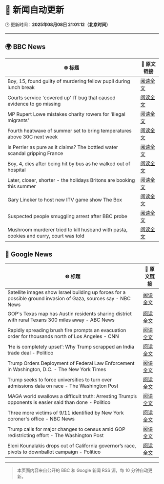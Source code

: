 # 🧠 新闻自动更新

🕒 更新时间：**2025年08月08日 21:01:12（北京时间）**

---

## 🌍 BBC News

| 🌐 标题 | 🔗 原文链接 |
|--------|-------------|
| Boy, 15, found guilty of murdering fellow pupil during lunch break | [阅读全文](https://www.bbc.com/news/articles/cn5e4yw9pr2o?at_medium=RSS&at_campaign=rss) |
| Courts service 'covered up' IT bug that caused evidence to go missing | [阅读全文](https://www.bbc.com/news/articles/cwye2q00k51o?at_medium=RSS&at_campaign=rss) |
| MP Rupert Lowe mistakes charity rowers for 'illegal migrants' | [阅读全文](https://www.bbc.com/news/articles/cdd32lnq445o?at_medium=RSS&at_campaign=rss) |
| Fourth heatwave of summer set to bring temperatures above 30C next week | [阅读全文](https://www.bbc.com/weather/articles/czjm4zl20wzo?at_medium=RSS&at_campaign=rss) |
| Is Perrier as pure as it claims? The bottled water scandal gripping France | [阅读全文](https://www.bbc.com/news/articles/cyvn3qe0jpgo?at_medium=RSS&at_campaign=rss) |
| Boy, 4, dies after being hit by bus as he walked out of hospital | [阅读全文](https://www.bbc.com/news/articles/c5ylxv7wd33o?at_medium=RSS&at_campaign=rss) |
| Later, closer, shorter - the holidays Britons are booking this summer | [阅读全文](https://www.bbc.com/news/articles/c939gx4gqwpo?at_medium=RSS&at_campaign=rss) |
| Gary Lineker to host new ITV game show The Box | [阅读全文](https://www.bbc.com/news/articles/cwy53zynp1wo?at_medium=RSS&at_campaign=rss) |
| Suspected people smuggling arrest after BBC probe | [阅读全文](https://www.bbc.com/news/articles/c3wnd58zyx8o?at_medium=RSS&at_campaign=rss) |
| Mushroom murderer tried to kill husband with pasta, cookies and curry, court was told | [阅读全文](https://www.bbc.com/news/articles/cwy3ngr2n3vo?at_medium=RSS&at_campaign=rss) |

## 📰 Google News

| 🌐 标题 | 🔗 原文链接 |
|--------|-------------|
| Satellite images show Israel building up forces for a possible ground invasion of Gaza, sources say - NBC News | [阅读全文](https://news.google.com/rss/articles/CBMiywFBVV95cUxOSG45Nm9lZU84ZGl5RjIxWVQ5OFpvbzFfUDQ0ZXpOWHV1cmhGWWt1YVRfZWFkZFJzd1k3Zkthc1BKUC16OHE4WEpkVVNxUXlNeGx5akJ5RHRIdWIwTnZEbjRSN0Jpa1k1ZDZsRW54R3N1R2Y3U0VsMGlxaTRsbm1YSTI5UE5nUVJvN0k3bnFXT3V6S180VUJJUVhZR2dwWVA5bU9PRW9WNENUQ2pma3V6UXNqdFhDd2xXNG5od2F0d0tVS1RraVlXVEV1SdIBVkFVX3lxTE5fcTBfX1FEVTVoSVpUdWFCbUs2WmlJdmtUUXpHcGVycEt3WFdwNDgycHVQYWhtRnBUekEyNGR6STVoRC1PLVV0NjZZZlhDTEVKWkM0V1Nn?oc=5) |
| GOP's Texas map has Austin residents sharing district with rural Texans 300 miles away - ABC News | [阅读全文](https://news.google.com/rss/articles/CBMiqAFBVV95cUxOckdseVRGX0czUWE2TDVmbFk2QjJERTlLRUJkZFFzX3pObUZJTnl5a3ByOTFiZFhUcGZJQUU3bHRRRHRyS01ZTG9fRkQyU3Z4VGpYMlpOZ0UyRmQ4aE94UkNQSi11S01QTDFKUjFDTHBDSC1WMjJhS01ibUVza3hqdldnQ1B2SmxzdExLYU1jazg5dk9fa05CczlBRUZEUXFYWU1iTHpQeUjSAa4BQVVfeXFMUE1PYk85UEJ1M09HcGFpaVJjaGMwTk5BWWZvNjJuZktyaThBbThBTDNRM1d3VGZqdUYxOFFsSVhYTnRjNmtDc0ZaUEFDZ1hIaVRsMlI1cFZocG9GRnRmUUdibTZLWUYxUUVnZXRkWW9pQzFYV05FWUVnb2RWYkhjX1hXUlNrcnZoM2ZZQUVkbkZYVnI1RDg3ZU5LbTUyMHo5Z0lmU0dYUkh5enVoQ1Zn?oc=5) |
| Rapidly spreading brush fire prompts an evacuation order for thousands north of Los Angeles - CNN | [阅读全文](https://news.google.com/rss/articles/CBMifEFVX3lxTE1qcmhnNHBYenBwVGlGVlJiTmtaNnpTaHpUTW45QUpUZHoxakN0MGtBdHFNQ2xTdGVUTVFuRk9reWZaemVxNWFoYVdfT0R4enFsZzU2WU1PSHZkNmV4RFZRcGZxemVrSkVKZnhTMnNoNnNkd3NWRkttbDNpem7SAYIBQVVfeXFMTUx0ZHhHUm1XMXZ4UmpPMTBhc2loX2lPb01qdUxOTlMtaVdsUlhWWHRwUy1NckpuUXFqV2RRZ1hnSWs4UnlyTG9Bdk1BN1pVNkZZcmJuM3ByR2JRY3FQLXF2LTNOSlR6SWVzMTNPZXRsdU4yRjRVUVRadnFXd3FpNm9BZw?oc=5) |
| ‘He is completely upset’: Why Trump scrapped an India trade deal - Politico | [阅读全文](https://news.google.com/rss/articles/CBMifEFVX3lxTE8xVi1FMGZPMHRvSzJrb1ZORTlERWItbXdZa1JVSkdWWm9IX0p4WUdPSmF5Y0trMnhMa0V0WVVQa1NhWnBUd3NuS3RraHhpX1hpSmJzZTVuNnhtT0s5emU3cGVxMHItcXh3bXNJWTBKQXRKWVZzYi1CWEpONzA?oc=5) |
| Trump Orders Deployment of Federal Law Enforcement in Washington, D.C. - The New York Times | [阅读全文](https://news.google.com/rss/articles/CBMijwFBVV95cUxNSm5yNkJrQktEallYSVdSdTFRX3gyUHhuX3FHSk5HS0NfbDRacVJ6cmF6M1luY0NVOGFaX18yMzdCWThKTnhfVGM1SjRTb0ViNkNRT2FSLVJTdEg2bjZIQ0lEZ0c2T0NscTZNRldFUHNhbHlkRDBKN1d2anBiaWJ2SFpQVERtMjFDeVZUUlA1Zw?oc=5) |
| Trump seeks to force universities to turn over admissions data on race - The Washington Post | [阅读全文](https://news.google.com/rss/articles/CBMikwFBVV95cUxNa1pNcW1jRFJOb2VqeGlfV1Qza2JXeXlhN190MjVxVk1TVEpYM1h1SGdUdHNaMkFwZ2J4MTdRVU0xRVcwX0dLa3dJSlR2VDdNanljcDU1SG8ybGN1cF8xTjROVzliU3NUTzhxZEU0ajVxOERULW5UNEF4ODl6WHB2OE5iaWNoZUFPeEoyZVY4bkRXbE0?oc=5) |
| MAGA world swallows a difficult truth: Arresting Trump’s opponents is easier said than done - Politico | [阅读全文](https://news.google.com/rss/articles/CBMiiwFBVV95cUxOMEhkREdKTm9RaW1DWXg2TWY5UTFfWnZ1REVHa0s4TlAyNjlNRUJwQlNLakNvRG52TEtlZjRVUTE2X0dVYl9TVWpLeTJWeE1BRlJxWU5DVnRVZzl2SGN6VTVMb2d1T2JTaEZaa3N3SmpucEFUdWpmTEJfYlhVUVhtV2xMdm4tSjRzc2RB?oc=5) |
| Three more victims of 9/11 identified by New York coroner's office - NBC News | [阅读全文](https://news.google.com/rss/articles/CBMiqgFBVV95cUxQdTV0ZE44Tnp0aDNKRnBweVk1N2VwNDk3bXRVbnJsNkZ4ZW1jdjdTOHc4WHo1aEVZRkNNZVpvSlFadkNoWWRtM3dKYVVVWmRtYlJKQVRmejBoYmdSaXZZWTJ4cWNQUFEwWjIxc0J0ZWVIMjJrRkZFbDFFbE5yWFZyZEJPMkFlTHlmUDVHNFBjM1lzQmwxSGNheG5VYXNObGZFUGpqV2pjYlRiUdIBVkFVX3lxTE5UYzNxYnBIa3hrMFp2Z283bVgxMHdHbExtb2tmS3BJLW9qWmN4eC1vakpEYmRxNXRyQ3FSeGhOd0FmWjk4V2lxSklQcWZhZlZfWWIxbXdB?oc=5) |
| Trump calls for major changes to census amid GOP redistricting effort - The Washington Post | [阅读全文](https://news.google.com/rss/articles/CBMitAFBVV95cUxPYlVJdmNXTmhRN25WWVc5NVZuVUp6ODRGYTlKREZndnhFdmtRVUhHTlhvTzB5cHpWb0wwcnNzSmpObTgzSUpNTHR5X1I1OGhKRFNJZmtLU3VlSk0tUWlhamFtcWhvVkdiSmdrVVdVNnE4MzBkWEVKSGJKd2NOMnVTV2tDaUJNQ0YtcVdTTnktT1JBd1BpWTBDd0VtLWxtQ09zbThQejgtM3huR0JITU1IdmJLQjY?oc=5) |
| Eleni Kounalakis drops out of California governor’s race, pivots to downballot campaign - Politico | [阅读全文](https://news.google.com/rss/articles/CBMiqAFBVV95cUxNRURiMWlNbVpJb09kZm9hWi02MmtidU5ieGxKRmk1dy1YUXpDQXN0UkZ5WFEwZ0dsckE5R1Zjd1BzT2o3ZkNZc0FtVTJNUUxiUFlJck03RW1tZmQ3cXg0UWRLcTJzLXhMQlA0bk93NVlGelFjMUFJS1NzYlZIODVHZkYySlRuazY1RUh0OGRTeWZkaldsdGpIWUp6bnQ3LWVpVzB3QktEVG4?oc=5) |

---
> 本页面内容来自公开的 BBC 和 Google 新闻 RSS 源，每 10 分钟自动更新。